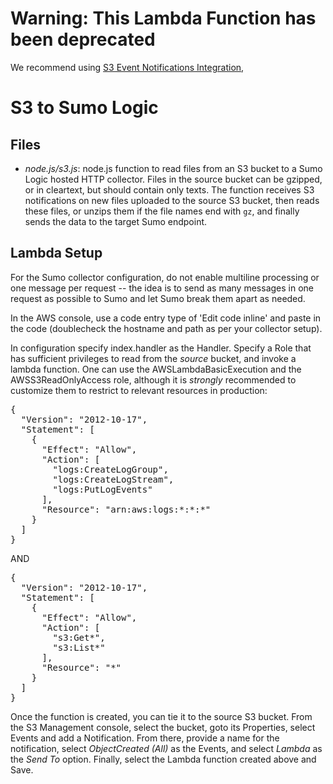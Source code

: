 # Warning: This Lambda Function has been deprecated
We recommend using [S3 Event Notifications Integration](https://help.sumologic.com/Send-Data/Sources/02Sources-for-Hosted-Collectors/Amazon_Web_Services/AWS_S3_Source#S3_Event_Notifications_Integration),

S3 to Sumo Logic
===========================================

Files 
-----
*	*node.js/s3.js*:  node.js function to read files from an S3 bucket to a Sumo Logic hosted HTTP collector. Files in the source bucket can be gzipped, or in cleartext, but should contain only texts. The function receives S3 notifications on new files uploaded to the source S3 bucket, then reads these files, or unzips them if the file names end with `gz`, and finally sends the data to the target Sumo endpoint.

## Lambda Setup 
For the Sumo collector configuration, do not enable multiline processing or
one message per request -- the idea is to send as many messages in one request
as possible to Sumo and let Sumo break them apart as needed.

In the AWS console, use a code entry type of 'Edit code inline' and paste in the
code (doublecheck the hostname and path as per your collector setup).

In configuration specify index.handler as the Handler. Specify a Role that has
sufficient privileges to read from the *source* bucket, and invoke a lambda
function. One can use the AWSLambdaBasicExecution and the AWSS3ReadOnlyAccess role, although it is *strongly* recommended to customize them to restrict to relevant resources in production:  

<pre>
{
  "Version": "2012-10-17",
  "Statement": [
    {
      "Effect": "Allow",
      "Action": [
        "logs:CreateLogGroup",
        "logs:CreateLogStream",
        "logs:PutLogEvents"
      ],
      "Resource": "arn:aws:logs:*:*:*"
    }
  ]
}
</pre>

AND 

<pre>
{
  "Version": "2012-10-17",
  "Statement": [
    {
      "Effect": "Allow",
      "Action": [
        "s3:Get*",
        "s3:List*"
      ],
      "Resource": "*"
    }
  ]
}
</pre>

Once the function is created, you can tie it to the source S3 bucket. From the S3 Management console, select the bucket, goto its Properties, select Events and add a Notification. From there, provide a name for the notification, select *ObjectCreated (All)* as the Events, and select *Lambda* as the *Send To* option. Finally, select the Lambda function created above and Save.


